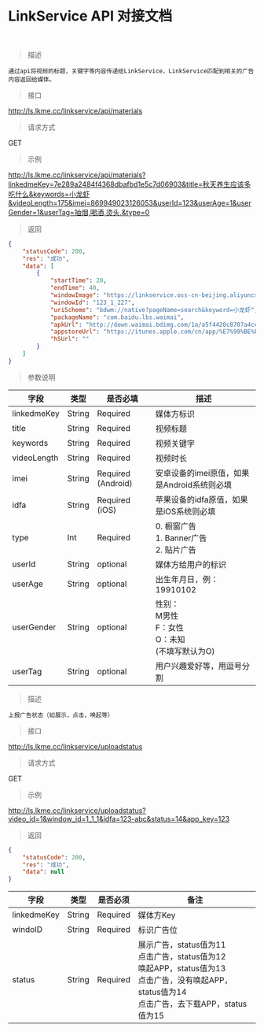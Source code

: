 # LinkService API 对接文档


</br>

> 描述

```
通过api将视频的标题，关键字等内容传递给LinkService，LinkService匹配到相关的广告内容返回给媒体。
```

> 接口

http://ls.lkme.cc/linkservice/api/materials

> 请求方式

GET

> 示例

http://ls.lkme.cc/linkservice/api/materials?linkedmeKey=7e289a2484f4368dbafbd1e5c7d06903&title=秋天养生应该多吃什么&keywords=小龙虾&videoLength=175&imei=869949023126053&userId=123&userAge=1&userGender=1&userTag=抽烟,喝酒,烫头,&type=0

> 返回

```json
{
    "statusCode": 200,
    "res": "成功",
    "data": [
        {
            "startTime": 20,
            "endTime": 40,
            "windowImage": "https://linkservice.oss-cn-beijing.aliyuncs.com/467a0a1973b9b5d7b9376e65247b0050_final.png",
            "windowId": "123_1_227",
            "uriScheme": "bdwm://native?pageName=search&keyword=小龙虾",
            "packageName": "com.baidu.lbs.waimai",
            "apkUrl": "http://down.waimai.bdimg.com/1a/a5f4420c8707a4ce60e465a8a69f531b.d/BaiduWaimai.apk",
            "appstoreUrl": "https://itunes.apple.com/cn/app/%E7%99%BE%E5%BA%A6%E5%A4%96%E5%8D%96-%E7%BE%8E%E9%A3%9F%E8%AE%A2%E9%A4%90%E5%93%81%E8%B4%A8%E7%94%9F%E6%B4%BB-%E8%B6%85%E5%B8%82%E6%B0%B4%E6%9E%9C%E5%AE%89%E5%85%A8%E5%88%B0%E5%AE%B6/id911686788?mt=8",
            "h5Url": ""
        }
    ]
}
```

> 参数说明

| 字段 | 类型 | 是否必填 | 描述 |
| --- | --- | --- | --- |
| linkedmeKey | String | Required  | 媒体方标识 |
| title | String | Required  | 视频标题 |
| keywords | String | Required  | 视频关键字 |
| videoLength | String | Required  | 视频时长 |
| imei | String | Required (Android)|<div>安卓设备的imei原值，如果是Android系统则必填</div>|
| idfa | String | Required (iOS) |  <div>苹果设备的idfa原值，如果是iOS系统则必填</div>|
| type | Int | Required |  <div>0\. 橱窗广告</div><div>1\. Banner广告</div><div>2\. 贴片广告</div>|
| userId | String | optional | 媒体方给用户的标识 |
| userAge | String | optional | 出生年月日，例：19910102 |
| userGender  | String | optional | 性别：</br>M男性</br>F：女性</br>O：未知</br>(不填写默认为O) |
| userTag | String | optional | 用户兴趣爱好等，用逗号分割 |



> 描述

```
上报广告状态（如展示，点击，唤起等）
```

> 接口

http://ls.lkme.cc/linkservice/uploadstatus

> 请求方式

GET

> 示例

http://ls.lkme.cc/linkservice/uploadstatus?video_id=1&window_id=1_1_1&idfa=123-abc&status=14&app_key=123

> 返回

```json
{
    "statusCode": 200,
    "res": "成功",
    "data": null
}
```


| 字段 | 类型 | 是否必须 | 备注 |
| --- | --- | --- | --- |
| linkedmeKey | String | Required | 媒体方Key |
| windoID | String | Required | 标识广告位 |
| status | String |Required  | 展示广告，status值为11</br>点击广告，status值为12</br>唤起APP，status值为13 </br>点击广告，没有唤起APP，status值为14</br>点击广告，去下载APP，status值为15 |



